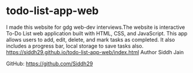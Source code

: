 # todo-list-app-web
I made this website for gdg web-dev interviews.The website is interactive To-Do List web application built with HTML, CSS, and JavaScript. This app allows users to add, edit, delete, and mark tasks as completed. It also includes a progress bar, local storage to save tasks also.
https://siddh29.github.io/todo-list-app-web/index.html
Author
Siddh Jain

GitHub: https://github.com/Siddh29
